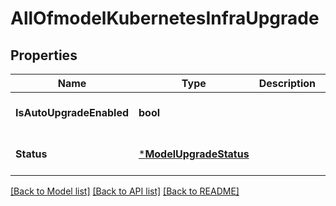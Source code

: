 # AllOfmodelKubernetesInfraUpgrade

## Properties
Name | Type | Description | Notes
------------ | ------------- | ------------- | -------------
**IsAutoUpgradeEnabled** | **bool** |  | [optional] [default to null]
**Status** | [***ModelUpgradeStatus**](model.UpgradeStatus.md) |  | [optional] [default to null]

[[Back to Model list]](../README.md#documentation-for-models) [[Back to API list]](../README.md#documentation-for-api-endpoints) [[Back to README]](../README.md)

